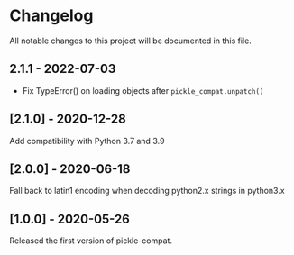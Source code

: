 # Changelog

All notable changes to this project will be documented in this file.

## 2.1.1 - 2022-07-03

- Fix TypeError() on loading objects after `pickle_compat.unpatch()`

## [2.1.0] - 2020-12-28

Add compatibility with Python 3.7 and 3.9

## [2.0.0] - 2020-06-18

Fall back to latin1 encoding when decoding python2.x strings in python3.x

## [1.0.0] - 2020-05-26

Released the first version of pickle-compat.
